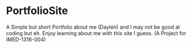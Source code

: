 # PortfolioSite
A Simple but short Portfolio about me (Daylen) and I may not be good at coding but eh. Enjoy learning about me with this site I guess. (A Project for IMED-1316-004)
